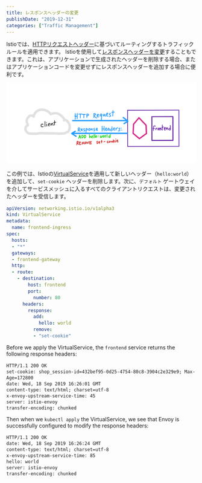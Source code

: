 ```yaml
---
title: レスポンスヘッダーの変更
publishDate: "2019-12-31"
categories: ["Traffic Management"]
---
```


Istioでは、[HTTPリクエストヘッダー](https://istio.io/docs/tasks/traffic-management/request-routing/#route-based-on-user-identity)に基づいてルーティングするトラフィックルールを適用できます。 Istioを使用して[レスポンスヘッダーを変更](https://istio.io/docs/reference/config/networking/virtual-service/#Headers)することもできます。これは、アプリケーションで生成されたヘッダーを削除する場合、またはアプリケーションコードを変更せずにレスポンスヘッダーを追加する場合に便利です。

![](/images/modify-response-headers.png)

この例では、Istioの[VirtualService](https://istio.io/docs/concepts/traffic-management/#virtual-services)を適用して新しいヘッダー（`hello:world`）を追加して、`set-cookie` ヘッダーを削除します。次に、`デフォルト` ゲートウェイを介してサービスメッシュに入るすべてのクライアントリクエストは、変更されたヘッダーを受信します。

```YAML
apiVersion: networking.istio.io/v1alpha3
kind: VirtualService
metadata:
  name: frontend-ingress
spec:
  hosts:
  - "*"
  gateways:
  - frontend-gateway
  http:
  - route:
    - destination:
        host: frontend
        port:
          number: 80
      headers:
        response:
          add:
            hello: world
          remove:
          - "set-cookie"
```

Before we apply the VirtualService, the `frontend` service returns the following response headers:

```
HTTP/1.1 200 OK
set-cookie: shop_session-id=432bef95-0d25-4754-80c8-3904c2e329e9; Max-Age=172800
date: Wed, 18 Sep 2019 16:26:01 GMT
content-type: text/html; charset=utf-8
x-envoy-upstream-service-time: 45
server: istio-envoy
transfer-encoding: chunked
```

Then when we `kubectl apply` the VirtualService, we see that Envoy is successfully configured to modify the response headers:

```
HTTP/1.1 200 OK
date: Wed, 18 Sep 2019 16:26:24 GMT
content-type: text/html; charset=utf-8
x-envoy-upstream-service-time: 85
hello: world
server: istio-envoy
transfer-encoding: chunked
```